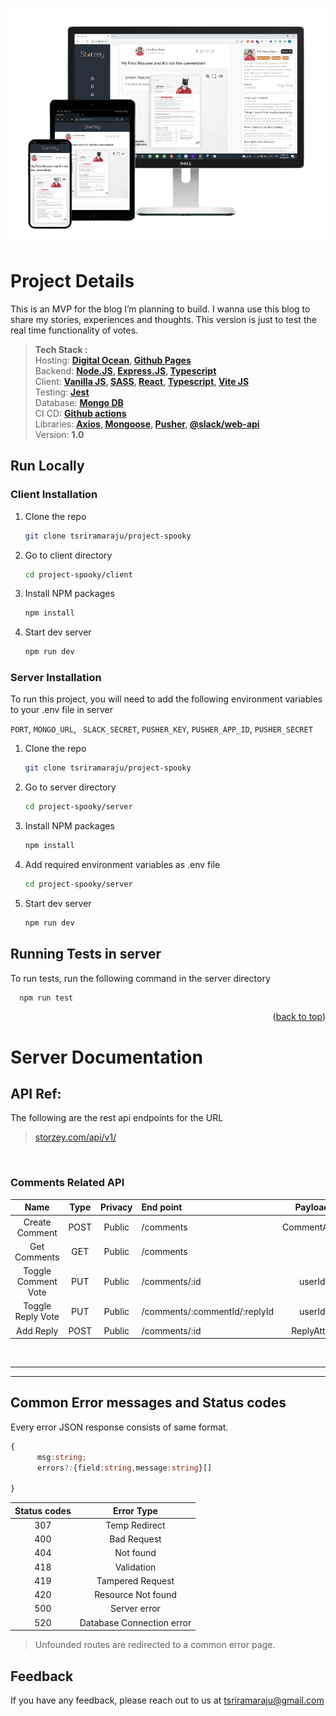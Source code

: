 ![Repository Banner](responsive.png)

# Project Details
This is an MVP for the blog I’m planning to build. I wanna use this blog to share my stories, experiences and thoughts. This version is just to test the real time functionality of votes.

>**Tech Stack :**<br>
>Hosting: **[Digital Ocean](), [Github Pages]()** <br>
>Backend: **[Node.JS](), [Express.JS](), [Typescript]()**<br>
>Client: **[Vanilla JS](), [SASS](), [React](), [Typescript](), [Vite JS]()**<br>
>Testing: **[Jest]()**<br>
>Database: **[Mongo DB]()**<br>
>CI CD: **[Github actions]()**<br>
>Libraries: **[Axios](), [Mongoose](), [Pusher](), [@slack/web-api]()**<br>
>Version: **1.0**<br>



<!-- GETTING STARTED -->
## Run Locally


### Client Installation

1. Clone the repo
   ```sh
   git clone tsriramaraju/project-spooky
    ```
2. Go to client directory
   ```sh
   cd project-spooky/client
    ```
3. Install NPM packages
   ```sh
   npm install
   ```
4. Start dev server
   ```sh
   npm run dev
   ```
### Server Installation
To run this project, you will need to add the following environment variables to your .env file in server

`PORT`,   `MONGO_URL`, ` SLACK_SECRET`, `PUSHER_KEY`, `PUSHER_APP_ID`, `PUSHER_SECRET`

1. Clone the repo
   ```sh
   git clone tsriramaraju/project-spooky
    ```
2. Go to server directory
   ```sh
   cd project-spooky/server
    ```
3. Install NPM packages
   ```sh
   npm install
   ```
4. Add required environment variables as .env file
   ```sh
   cd project-spooky/server
    ```
5. Start dev server
   ```sh
   npm run dev
   ```
## Running Tests in server

To run tests, run the following command in the server directory

```bash
  npm run test
```



<p align="right">(<a href="#readme-top">back to top</a>)</p>



# Server Documentation


## API       Ref:

The following are the rest api endpoints for the URL
>[storzey.com/api/v1/](https://storzey.com/)

<br>


### **Comments** Related API
|        Name         | Type  | Privacy | End point                     |   Payload    |   Response    |
| :-----------------: | :---: | :-----: | :---------------------------- | :----------: | :-----------: |
|   Create Comment    | POST  | Public  | /comments                     | CommentAttrs |  comment Id   |
|    Get Comments     |  GET  | Public  | /comments                     |              | CommentsDoc[] |
| Toggle Comment Vote |  PUT  | Public  | /comments/:id                 |    userId    |    Boolean    |
|  Toggle Reply Vote  |  PUT  | Public  | /comments/:commentId/:replyId |    userId    |    Boolean    |
|      Add Reply      | POST  | Public  | /comments/:id                 |  ReplyAttrs  |   reply Id    |

<br>


---
---

## Common **Error messages** and **Status codes**

Every error JSON response consists of same format.

```Typescript
{
      msg:string;
      errors?:{field:string,message:string}[]

}

```

| Status codes |        Error Type         |
| :----------: | :-----------------------: |
|     307      |       Temp Redirect       |
|     400      |        Bad Request        |
|     404      |         Not found         |
|     418      |        Validation         |
|     419      |     Tampered Request      |
|     420      |    Resource Not found     |
|     500      |       Server error        |
|     520      | Database Connection error |

>Unfounded routes are redirected to a common error page.


## Feedback

If you have any feedback, please reach out to us at tsriramaraju@gmail.com
